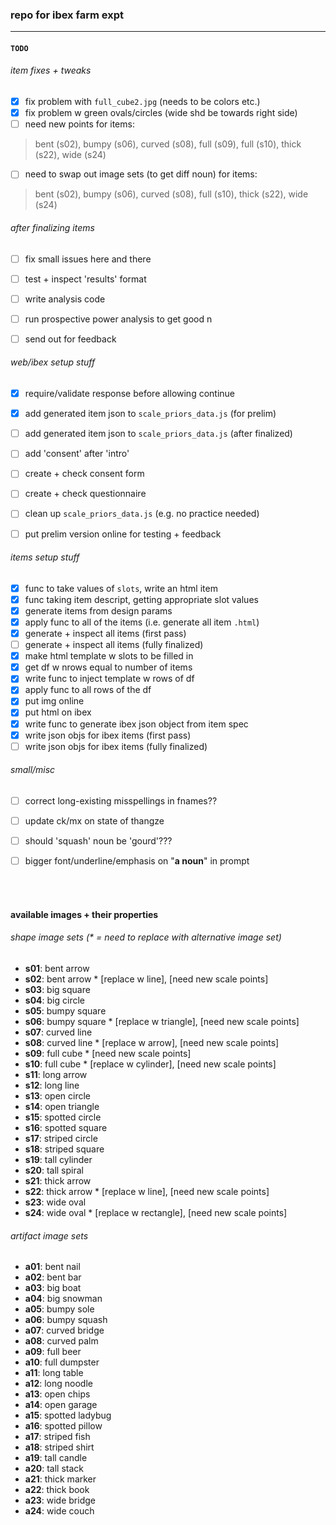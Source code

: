 ### repo for ibex farm expt 
<hr>

#### `TODO`


###### item fixes + tweaks 
- [x] fix problem with `full_cube2.jpg` (needs to be colors etc.)
- [x] fix problem w green ovals/circles (wide shd be towards right side)
- [ ] need new points for items: 
> bent (s02), bumpy (s06), curved (s08), full (s09), full (s10), thick (s22), wide (s24)
- [ ] need to swap out image sets (to get diff noun) for items: 
> bent (s02), bumpy (s06), curved (s08), full (s10), thick (s22), wide (s24)

###### after finalizing items 
- [ ] fix small issues here and there 
- [ ] test + inspect 'results' format  
- [ ] write analysis code 
- [ ] run prospective power analysis to get good n 
- [ ] send out for feedback 


###### web/ibex setup stuff 

- [x] require/validate response before allowing continue 
- [x] add generated item json to `scale_priors_data.js` (for prelim)
- [ ] add generated item json to `scale_priors_data.js` (after finalized)
- [ ] add 'consent' after 'intro'
- [ ] create + check consent form 
- [ ] create + check questionnaire 
- [ ] clean up `scale_priors_data.js` (e.g. no practice needed)
- [ ] put prelim version online for testing + feedback 


###### items setup stuff 
- [x] func to take values of `slots`, write an html item 
- [x] func taking item descript, getting appropriate slot values 
- [x] generate items from design params 
- [x] apply func to all of the items (i.e. generate all item `.html`)
- [x] generate + inspect all items (first pass)
- [ ] generate + inspect all items (fully finalized)
- [x] make html template w slots to be filled in 
- [x] get df w nrows equal to number of items 
- [x] write func to inject template w rows of df 
- [x] apply func to all rows of the df 
- [x] put img online 
- [x] put html on ibex 
- [x] write func to generate ibex json object from item spec 
- [x] write json objs for ibex items (first pass)
- [ ] write json objs for ibex items (fully finalized)

###### small/misc 
- [ ] correct long-existing misspellings in fnames?? 
- [ ] update ck/mx on state of thangze 
- [ ] should 'squash' noun be 'gourd'??? 
- [ ] bigger font/underline/emphasis on "**a noun**" in prompt




<br><br>
#### available images + their properties 

###### shape image sets (\* = need to replace with alternative image set)
- **s01**: bent arrow
- **s02**: bent arrow \* [replace w line], [need new scale points]
- **s03**: big square 
- **s04**: big circle 
- **s05**: bumpy square
- **s06**: bumpy square \* [replace w triangle], [need new scale points]
- **s07**: curved line
- **s08**: curved line \* [replace w arrow], [need new scale points]
- **s09**: full cube \* [need new scale points]
- **s10**: full cube \* [replace w cylinder], [need new scale points]
- **s11**: long arrow 
- **s12**: long line 
- **s13**: open circle 
- **s14**: open triangle 
- **s15**: spotted circle 
- **s16**: spotted square 
- **s17**: striped circle 
- **s18**: striped square 
- **s19**: tall cylinder 
- **s20**: tall spiral 
- **s21**: thick arrow 
- **s22**: thick arrow \* [replace w line], [need new scale points]
- **s23**: wide oval
- **s24**: wide oval \* [replace w rectangle], [need new scale points]

###### artifact image sets 
- **a01**: bent nail 
- **a02**: bent bar
- **a03**: big boat
- **a04**: big snowman
- **a05**: bumpy sole
- **a06**: bumpy squash
- **a07**: curved bridge
- **a08**: curved palm
- **a09**: full beer 
- **a10**: full dumpster
- **a11**: long table
- **a12**: long noodle
- **a13**: open chips
- **a14**: open garage
- **a15**: spotted ladybug
- **a16**: spotted pillow
- **a17**: striped fish
- **a18**: striped shirt
- **a19**: tall candle
- **a20**: tall stack
- **a21**: thick marker
- **a22**: thick book
- **a23**: wide bridge
- **a24**: wide couch

